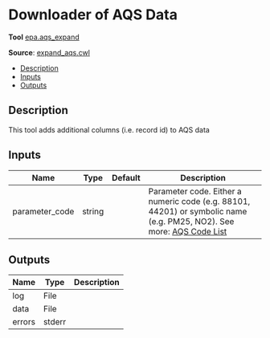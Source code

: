 # Downloader of AQS Data
**Tool** 	[epa.aqs_expand](../../src/python/epa/aqs_expand.py)

**Source**: [expand_aqs.cwl](../../src/cwl/expand_aqs.cwl)

<!--TOC-->

- [Description](#description)
- [Inputs](#inputs)
- [Outputs](#outputs)

<!--TOC-->

## Description
This tool adds additional columns (i.e. record id) to AQS data

## Inputs

| Name | Type | Default | Description |
|------|------|---------|-------------|
|parameter_code|string| |Parameter code. Either a numeric code (e.g. 88101, 44201) or symbolic name (e.g. PM25, NO2). See more: [AQS Code List](https://www.epa.gov/aqs/aqs-code-list) |

## Outputs

| Name | Type | Description |
|------|------|-------------|
|log|File| |
|data|File| |
|errors|stderr| |
